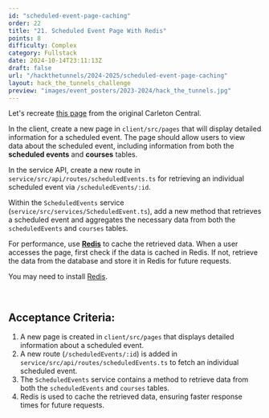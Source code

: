 ```yaml
---
id: "scheduled-event-page-caching"
order: 22
title: "21. Scheduled Event Page With Redis"
points: 8
difficulty: Complex
category: Fullstack
date: 2024-10-14T23:11:13Z
draft: false
url: "/hackthetunnels/2024-2025/scheduled-event-page-caching"
layout: hack_the_tunnels_challenge
preview: "images/event_posters/2023-2024/hack_the_tunnels.jpg"
---
```


Let's recreate [this page](https://central.carleton.ca/prod/bwysched.p_display_course?wsea_code=EXT&term_code=202430&disp=22199269&crn=31211) from the original Carleton Central.

In the client, create a new page in `client/src/pages` that will display detailed information for a scheduled event. The page should allow users to view data about the scheduled event, including information from both the **scheduled events** and **courses** tables.

In the service API, create a new route in `service/src/api/routes/scheduledEvents.ts` for retrieving an individual scheduled event via `/scheduledEvents/:id`.

Within the `ScheduledEvents` service (`service/src/services/ScheduledEvent.ts`), add a new method that retrieves a scheduled event and aggregates the necessary data from both the `scheduledEvents` and `courses` tables. 

For performance, use [**Redis**](https://redis.io/) to cache the retrieved data. When a user accesses the page, first check if the data is cached in Redis. If not, retrieve the data from the database and store it in Redis for future requests.

You may need to install [Redis](https://formulae.brew.sh/formula/redis).

<br/>

## Acceptance Criteria:

1. A new page is created in `client/src/pages` that displays detailed information about a scheduled event.
2. A new route (`/scheduledEvents/:id`) is added in `service/src/api/routes/scheduledEvents.ts` to fetch an individual scheduled event.
3. The `ScheduledEvents` service contains a method to retrieve data from both the `scheduledEvents` and `courses` tables.
4. Redis is used to cache the retrieved data, ensuring faster response times for future requests.